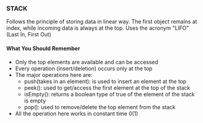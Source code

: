 ### STACK

Follows the principle of storing data in linear way. The first object remains at index, 
while incoming data is always at the top. Uses the acronym "LIFO" (Last In, First Out)

#### What You Should Remember
- Only the top elements are available and can be accessed
- Every operation (insert/deletion) occurs only at the top
- The major operations here are:
    - push(takes in an element): is used to insert an element at the top
    - peek(): used to get/access the first element at the top of the stack
    - isEmpty(): returns a boolean type of true of the element of the stack is empty
    - pop(): used to remove/delete the top element from the stack
- All the operation here works in constant time 0(1)